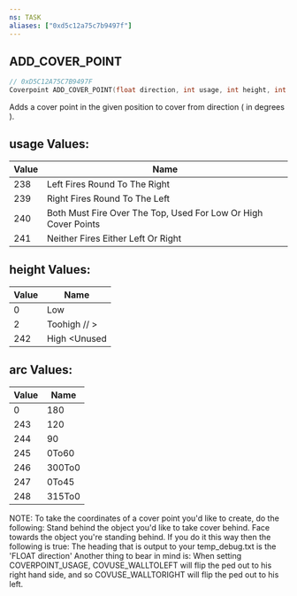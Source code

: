 ```yaml
---
ns: TASK
aliases: ["0xd5c12a75c7b9497f"]
---
```

## ADD_COVER_POINT

```c
// 0xD5C12A75C7B9497F
Coverpoint ADD_COVER_POINT(float direction, int usage, int height, int arc, bool isPriorityToPlayer);
```

Adds a cover point in the given position to cover from direction ( in degrees ).

## usage Values:
| Value | Name |
| --- | --- |
| 238 | Left Fires Round To The Right |
| 239 | Right Fires Round To The Left |
| 240 | Both Must Fire Over The Top, Used For Low Or High Cover Points |
| 241 | Neither Fires Either Left Or Right |


## height Values:
| Value | Name |
| --- | --- |
| 0 | Low |
| 2 | Toohigh              // > |
| 242 | High <Unused |


## arc Values:
| Value | Name |
| --- | --- |
| 0 | 180 |
| 243 | 120 |
| 244 | 90 |
| 245 | 0To60 |
| 246 | 300To0 |
| 247 | 0To45 |
| 248 | 315To0 |


NOTE: To take the coordinates of a cover point you'd like to create, do the following: Stand behind the object you'd like to take cover behind. Face towards the object you're standing behind. If you do it this way then the following is true: The heading that is output to your temp_debug.txt is the 'FLOAT direction' Another thing to bear in mind is: When setting COVERPOINT_USAGE, COVUSE_WALLTOLEFT will flip the ped out to his right hand side, and so COVUSE_WALLTORIGHT will flip the ped out to his left.

